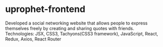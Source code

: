 # uprophet-frontend


Developed a social networking website that allows people to express themselves freely by creating and sharing quotes with friends.
Technologies: JSX, CSS3, Tachyons(CSS3 framework), JavaScript, React, Redux, Axios, React Router

